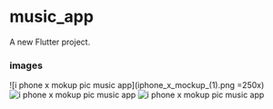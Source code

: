 # music_app

A new Flutter project.

### images
![i phone x mokup pic music app](iphone_x_mockup_(1).png =250x)
![i phone x mokup pic music app](iphone_x_mockup_(2).png=250x)
![i phone x mokup pic music app](iphone_x_mockup_(3).png=250x)
